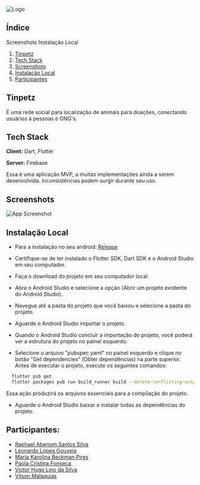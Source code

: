 
![Logo](https://i.ibb.co/KwnPTym/Screenshot-14.png)


## Índice
Screenshots
Instalação Local

1. [Tinpetz](#Tinpetz)
2. [Tech Stack](#Tech-Stack)
3. [Screenshots](#Screenshots)
4. [Instalação Local](#Instalação-Local)
5. [Participantes](#Participantes)

## Tinpetz

É uma rede social para localização de animais para doações, conectando usuários à pessoas e ONG's.




## Tech Stack

**Client:** Dart, Flutter

**Server:** Firebase

Essa é uma aplicação MVP, a muitas implementações ainda a serem desenvolvida. Inconsistências podem surgir durante seu uso.

## Screenshots

![App Screenshot](https://i.ibb.co/gM3PxbZ/Group-21.png)


## Instalação Local
- Para a instalação no seu android:
[Release](https://github.com/raphaelabenom/tinpetz-app/releases)



- Certifique-se de ter instalado o Flutter SDK, Dart SDK e o Android Studio em seu computador.
- Faça o download do projeto em seu computador local.
- Abra o Android Studio e selecione a opção (Abrir um projeto existente do Android Studio).
- Navegue até a pasta do projeto que você baixou e selecione a pasta do projeto.
- Aguarde o Android Studio importar o projeto.
- Quando o Android Studio concluir a importação do projeto, você poderá ver a estrutura do projeto no painel esquerdo.
- Selecione o arquivo "pubspec.yaml" no painel esquerdo e clique no botão "Get dependencies" (Obter dependências) na parte superior.
Antes de executar o projeto, execute os seguintes comandos:

```bash
  flutter pub get
  flutter packages pub run build_runner build --delete-conflicting-outputs
```
Essa ação produzirá os arquivos essenciais para a compilação do projeto.

- Aguarde o Android Studio baixar e instalar todas as dependências do projeto.





## Participantes:

- [Raphael Abenom Santos Silva](https://github.com/raphaelabenom)
- [Leonardo Lopes Gouveia]()
- [Maria Karolina Beckman Pires]()
- [Paola Cristina Fonseca]()
- [Victor Hugo Lino da Silva]()
- [Vilson Malaquias]()
